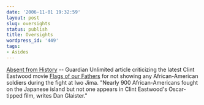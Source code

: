 ```yaml
---
date: '2006-11-01 19:32:59'
layout: post
slug: oversights
status: publish
title: Oversights
wordpress_id: '449'
tags:
- Asides
---
```


[Absent from History](http://film.guardian.co.uk/news/story/0,,1927788,00.html) -- Guardian Unlimited article criticizing the latest Clint Eastwood movie [Flags of our Fathers](http://www.flagsofourfathers.net/) for not showing any African-American soldiers during the fight at Iwo Jima. "Nearly 900 African-Americans fought on the Japanese island but not one appears in Clint Eastwood's Oscar-tipped film, writes Dan Glaister."
